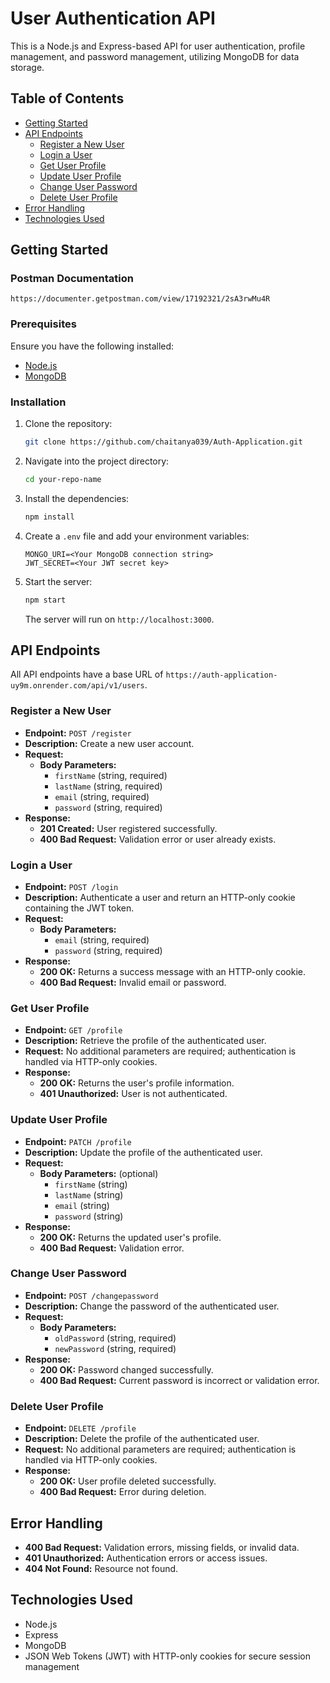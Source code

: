 

# User Authentication API

This is a Node.js and Express-based API for user authentication, profile management, and password management, utilizing MongoDB for data storage.

## Table of Contents

- [Getting Started](#getting-started)
- [API Endpoints](#api-endpoints)
  - [Register a New User](#register-a-new-user)
  - [Login a User](#login-a-user)
  - [Get User Profile](#get-user-profile)
  - [Update User Profile](#update-user-profile)
  - [Change User Password](#change-user-password)
  - [Delete User Profile](#delete-user-profile)
- [Error Handling](#error-handling)
- [Technologies Used](#technologies-used)

## Getting Started

### Postman Documentation
```Click here
https://documenter.getpostman.com/view/17192321/2sA3rwMu4R
```

### Prerequisites

Ensure you have the following installed:

- [Node.js](https://nodejs.org/)
- [MongoDB](https://www.mongodb.com/)

### Installation

1. Clone the repository:

    ```bash
    git clone https://github.com/chaitanya039/Auth-Application.git
    ```

2. Navigate into the project directory:

    ```bash
    cd your-repo-name
    ```

3. Install the dependencies:

    ```bash
    npm install
    ```

4. Create a `.env` file and add your environment variables:

    ```env
    MONGO_URI=<Your MongoDB connection string>
    JWT_SECRET=<Your JWT secret key>
    ```

5. Start the server:

    ```bash
    npm start
    ```

    The server will run on `http://localhost:3000`.

## API Endpoints

All API endpoints have a base URL of `https://auth-application-uy9m.onrender.com/api/v1/users`.

### Register a New User

- **Endpoint:** `POST /register`
- **Description:** Create a new user account.
- **Request:**
  - **Body Parameters:**
    - `firstName` (string, required)
    - `lastName` (string, required)
    - `email` (string, required)
    - `password` (string, required)
- **Response:**
  - **201 Created:** User registered successfully.
  - **400 Bad Request:** Validation error or user already exists.

### Login a User

- **Endpoint:** `POST /login`
- **Description:** Authenticate a user and return an HTTP-only cookie containing the JWT token.
- **Request:**
  - **Body Parameters:**
    - `email` (string, required)
    - `password` (string, required)
- **Response:**
  - **200 OK:** Returns a success message with an HTTP-only cookie.
  - **400 Bad Request:** Invalid email or password.

### Get User Profile

- **Endpoint:** `GET /profile`
- **Description:** Retrieve the profile of the authenticated user.
- **Request:** No additional parameters are required; authentication is handled via HTTP-only cookies.
- **Response:**
  - **200 OK:** Returns the user's profile information.
  - **401 Unauthorized:** User is not authenticated.

### Update User Profile

- **Endpoint:** `PATCH /profile`
- **Description:** Update the profile of the authenticated user.
- **Request:**
  - **Body Parameters:** (optional)
    - `firstName` (string)
    - `lastName` (string)
    - `email` (string)
    - `password` (string)
- **Response:**
  - **200 OK:** Returns the updated user's profile.
  - **400 Bad Request:** Validation error.

### Change User Password

- **Endpoint:** `POST /changepassword`
- **Description:** Change the password of the authenticated user.
- **Request:**
  - **Body Parameters:**
    - `oldPassword` (string, required)
    - `newPassword` (string, required)
- **Response:**
  - **200 OK:** Password changed successfully.
  - **400 Bad Request:** Current password is incorrect or validation error.

### Delete User Profile

- **Endpoint:** `DELETE /profile`
- **Description:** Delete the profile of the authenticated user.
- **Request:** No additional parameters are required; authentication is handled via HTTP-only cookies.
- **Response:**
  - **200 OK:** User profile deleted successfully.
  - **400 Bad Request:** Error during deletion.

## Error Handling

- **400 Bad Request:** Validation errors, missing fields, or invalid data.
- **401 Unauthorized:** Authentication errors or access issues.
- **404 Not Found:** Resource not found.

## Technologies Used

- Node.js
- Express
- MongoDB
- JSON Web Tokens (JWT) with HTTP-only cookies for secure session management
